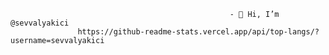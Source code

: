                                                      - 👋 Hi, I’m @sevvalyakici
                   https://github-readme-stats.vercel.app/api/top-langs/?username=sevvalyakici
